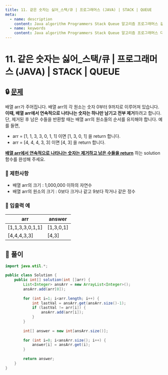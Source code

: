 ```yaml
---
title: 11. 같은 숫자는 싫어_스택/큐 | 프로그래머스 (JAVA) | STACK | QUEUE
meta:
  - name: description
    content: Java algorithm Programmers Stack Queue 알고리즘 프로그래머스 같은숫자는싫어 스택 큐 
  - name: keywords
    content: Java algorithm Programmers Stack Queue 알고리즘 프로그래머스 다리를지나는트럭 스택 큐 
---
```


# 11. 같은 숫자는 싫어_스택/큐 | 프로그래머스 (JAVA) | STACK | QUEUE

## 🔒 [문제](https://programmers.co.kr/learn/courses/30/lessons/12906)

배열 arr가 주어집니다. 배열 arr의 각 원소는 숫자 0부터 9까지로 이루어져 있습니다. **이때, 배열 arr에서 연속적으로 나타나는 숫자는 하나만 남기고 전부 제거**하려고 합니다. 단, 제거된 후 남은 수들을 반환할 때는 배열 arr의 원소들의 순서를 유지해야 합니다. 예를 들면,

* arr = [1, 1, 3, 3, 0, 1, 1] 이면 [1, 3, 0, 1] 을 return 합니다.
* arr = [4, 4, 4, 3, 3] 이면 [4, 3] 을 return 합니다.

<u><b>배열 arr에서 연속적으로 나타나는 숫자는 제거하고 남은 수들을 return</b></u> 하는 solution 함수를 완성해 주세요.

### **📢 제한사항**

* 배열 arr의 크기 : 1,000,000 이하의 자연수
* 배열 arr의 원소의 크기 : 0보다 크거나 같고 9보다 작거나 같은 정수

### **📢 입출력 예**

| arr |	answer |
| --- | --- |
| [1,1,3,3,0,1,1] |	[1,3,0,1] |
| [4,4,4,3,3] |	[4,3] |

## 🔑 풀이

```java
import java.util.*;

public class Solution {
	public int[] solution(int []arr) {
		List<Integer> ansArr = new ArrayList<Integer>();
		ansArr.add(arr[0]);
		
		for (int i=1; i<arr.length; i++) {
			int lastVal = ansArr.get(ansArr.size()-1);
			if (lastVal != arr[i]) {
				ansArr.add(arr[i]);
			}
		}
		
		int[] answer = new int[ansArr.size()];
		
		for (int i=0; i<ansArr.size(); i++) {
			answer[i] = ansArr.get(i);
		}
		
		return answer;
	}
}
```